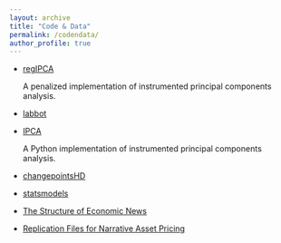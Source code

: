```yaml
---
layout: archive
title: "Code & Data"
permalink: /codendata/
author_profile: true
---
```


- [regIPCA](https://github.com/lbybee/regipca)

    A penalized implementation of instrumented principal components analysis.

- [labbot](https://github.com/lbybee/labbot)

- [IPCA](https://github.com/bkelly-lab/ipca)

    A Python implementation of instrumented principal components analysis.

- [changepointsHD](https://cran.r-project.org/web/packages/changepointsHD/index.html)

- [statsmodels](https://github.com/statsmodels/statsmodels)

- [The Structure of Economic News](http://structureofnews.com/)

- [Replication Files for Narrative Asset Pricing](https://dataverse.harvard.edu/dataset.xhtml?persistentId=doi:10.7910/DVN/VIWCTK)
